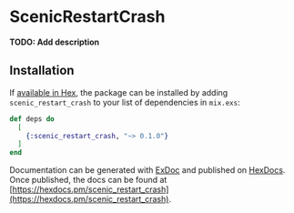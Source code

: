 # ScenicRestartCrash

**TODO: Add description**

## Installation

If [available in Hex](https://hex.pm/docs/publish), the package can be installed
by adding `scenic_restart_crash` to your list of dependencies in `mix.exs`:

```elixir
def deps do
  [
    {:scenic_restart_crash, "~> 0.1.0"}
  ]
end
```

Documentation can be generated with [ExDoc](https://github.com/elixir-lang/ex_doc)
and published on [HexDocs](https://hexdocs.pm). Once published, the docs can
be found at [https://hexdocs.pm/scenic_restart_crash](https://hexdocs.pm/scenic_restart_crash).


